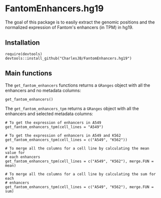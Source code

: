 # FantomEnhancers.hg19

The goal of this package is to easily extract the genomic positions and the normalized expression of Fantom's enhancers (in TPM) in hg19.

## Installation

```
require(devtools)
devtools::install_github("CharlesJB/FantomEnhancers.hg19")
```

## Main functions

The `get_fantom_enhancers` functions returns a `GRanges` object with all the enhancers and no metadata columns:
```
get_fantom_enhancers()
```

The `get_fantom_enhancers_tpm` returns a `GRanges` object with all the enhancers and selected metadata columns:
```
# To get the expression of enhancers in A549
get_fantom_enhancers_tpm(cell_lines = "A549")

# To get the expression of enhancers in A549 and K562
get_fantom_enhancers_tpm(cell_lines = c("A549", "K562"))

# To merge all the columns for a cell line by calculating the mean value for
# each enhancers
get_fantom_enhancers_tpm(cell_lines = c("A549", "K562"), merge.FUN = mean)

# To merge all the columns for a cell line by calculating the sum for each
# enhancers
get_fantom_enhancers_tpm(cell_lines = c("A549", "K562"), merge.FUN = sum)
